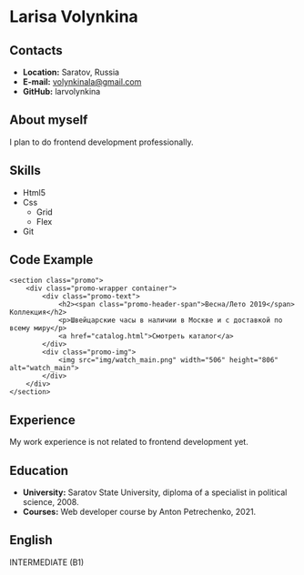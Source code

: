 # Larisa Volynkina
## Contacts
* **Location:** Saratov, Russia
* **E-mail:** volynkinala@gmail.com
* **GitHub:** larvolynkina 
## About myself
I plan to do frontend development professionally.
## Skills
* Html5
* Css 
    + Grid
    + Flex
* Git
## Code Example
```
<section class="promo">
    <div class="promo-wrapper container">
        <div class="promo-text">
            <h2><span class="promo-header-span">Весна/Лето 2019</span> Коллекция</h2>
            <p>Швейцарские часы в наличии в Москве и с доставкой по всему миру</p>
            <a href="catalog.html">Смотреть каталог</a>
        </div>
        <div class="promo-img">
            <img src="img/watch_main.png" width="506" height="806" alt="watch_main">
        </div>
    </div>
</section>
```
## Experience
My work experience is not related to frontend development yet.
## Education
* **University:** Saratov State University, diploma of a specialist in political science, 2008.
* **Courses:** Web developer course by Anton Petrechenko, 2021.
## English
INTERMEDIATE (B1)